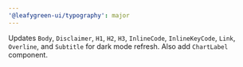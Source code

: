 ```yaml
---
'@leafygreen-ui/typography': major
---
```


Updates `Body`, `Disclaimer`, `H1`, `H2`, `H3`, `InlineCode`, `InlineKeyCode`, `Link`, `Overline`, and `Subtitle` for dark mode refresh. Also add `ChartLabel` component.

